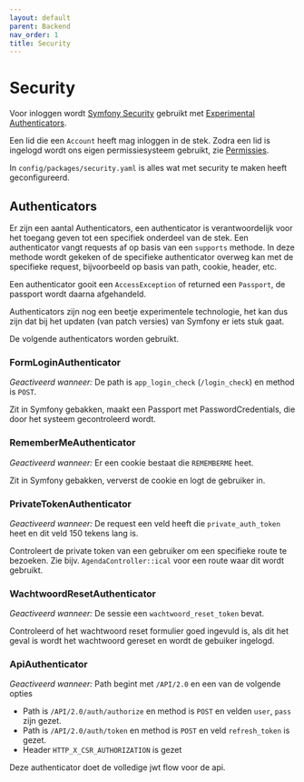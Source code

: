 ```yaml
---
layout: default
parent: Backend
nav_order: 1
title: Security
---
```


# Security

Voor inloggen wordt [Symfony Security](https://symfony.com/doc/current/security.html) gebruikt met [Experimental Authenticators](https://symfony.com/doc/current/security/experimental_authenticators.html).

Een lid die een `Account` heeft mag inloggen in de stek. Zodra een lid is ingelogd wordt ons eigen permissiesysteem gebruikt, zie [Permissies](permissies.md).

In `config/packages/security.yaml` is alles wat met security te maken heeft geconfigureerd.

## Authenticators

Er zijn een aantal Authenticators, een authenticator is verantwoordelijk voor het toegang geven tot een specifiek onderdeel van de stek. Een authenticator vangt requests af op basis van een `supports` methode. In deze methode wordt gekeken of de specifieke authenticator overweg kan met de specifieke request, bijvoorbeeld op basis van path, cookie, header, etc.

Een authenticator gooit een `AccessException` of returned een `Passport`, de passport wordt daarna afgehandeld.

Authenticators zijn nog een beetje experimentele technologie, het kan dus zijn dat bij het updaten (van patch versies) van Symfony er iets stuk gaat.

De volgende authenticators worden gebruikt.

### FormLoginAuthenticator

*Geactiveerd wanneer:* De path is `app_login_check` (`/login_check`) en method is `POST`.

Zit in Symfony gebakken, maakt een Passport met PasswordCredentials, die door het systeem gecontroleerd wordt.

### RememberMeAuthenticator

*Geactiveerd wanneer:* Er een cookie bestaat die `REMEMBERME` heet.

Zit in Symfony gebakken, ververst de cookie en logt de gebruiker in.

### PrivateTokenAuthenticator

*Geactiveerd wanneer:* De request een veld heeft die `private_auth_token` heet en dit veld 150 tekens lang is.

Controleert de private token van een gebruiker om een specifieke route te bezoeken. Zie bijv. `AgendaController::ical` voor een route waar dit wordt gebruikt.

### WachtwoordResetAuthenticator

*Geactiveerd wanneer:* De sessie een `wachtwoord_reset_token` bevat.

Controleerd of het wachtwoord reset formulier goed ingevuld is, als dit het geval is wordt het wachtwoord gereset en wordt de gebuiker ingelogd.

### ApiAuthenticator

*Geactiveerd wanneer:* Path begint met `/API/2.0` en een van de volgende opties
- Path is `/API/2.0/auth/authorize` en method is `POST` en velden `user`, `pass` zijn gezet.
- Path is `/API/2.0/auth/token` en method is `POST` en veld `refresh_token` is gezet.
- Header `HTTP_X_CSR_AUTHORIZATION` is gezet

Deze authenticator doet de volledige jwt flow voor de api.


